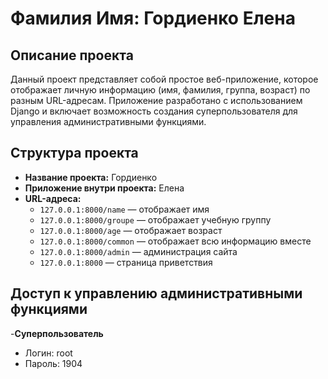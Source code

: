 # Фамилия Имя: Гордиенко Елена

## Описание проекта
Данный проект представляет собой простое веб-приложение, которое отображает личную информацию (имя, фамилия, группа, возраст) по разным URL-адресам. Приложение разработано с использованием Django и включает возможность создания суперпользователя для управления административными функциями.

## Структура проекта
- **Название проекта:** Гордиенко
- **Приложение внутри проекта:** Елена
- **URL-адреса:**
  - `127.0.0.1:8000/name` — отображает имя 
  - `127.0.0.1:8000/groupe` — отображает учебную группу
  - `127.0.0.1:8000/age` — отображает возраст
  - `127.0.0.1:8000/common` — отображает всю информацию вместе
  - `127.0.0.1:8000/admin` — администрация сайта
  - `127.0.0.1:8000` — страница приветствия
## Доступ к управлению административными функциями
-**Суперпользователь**
  - Логин: root
  - Пароль: 1904
